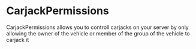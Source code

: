 # CarjackPermissions
CarjackPermissions allows you to controll carjacks on your server by only allowing the owner of the vehicle or member of the group of the vehicle to carjack it
